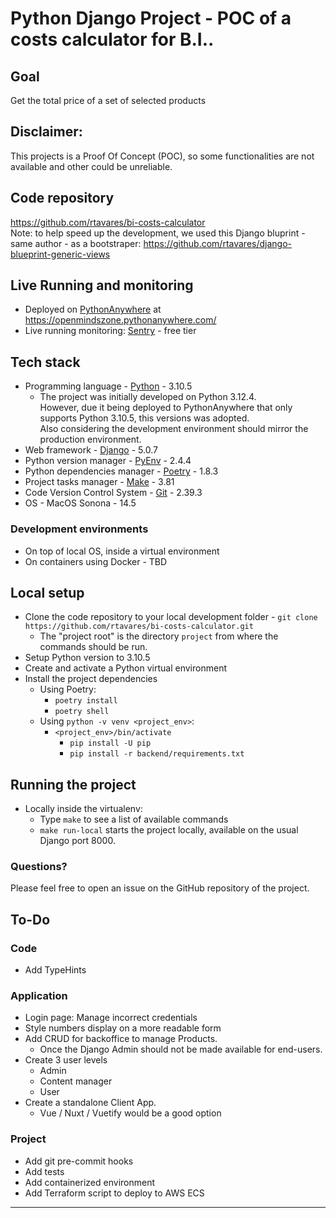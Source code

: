 # Python Django Project - POC of a costs calculator for B.I..
## Goal
Get the total price of a set of selected products

## Disclaimer:
This projects is a Proof Of Concept (POC), so some functionalities are not available and other could be unreliable. 

## Code repository
https://github.com/rtavares/bi-costs-calculator   
Note: to help speed up the development, we used this Django bluprint - same author - as a bootstraper: https://github.com/rtavares/django-blueprint-generic-views

## Live Running and monitoring
- Deployed on [PythonAnywhere](https://www.pythonanywhere.com/) at https://openmindszone.pythonanywhere.com/    
- Live running monitoring: [Sentry](https://sentry.io/welcome/) - free tier

## Tech stack
- Programming language - [Python](https://www.python.org/) - 3.10.5
  - The project was initially developed on Python 3.12.4.    
  However, due it being deployed to PythonAnywhere that only supports Python 3.10.5, this versions was adopted.   
  Also considering the development environment should mirror the production environment. 
- Web framework - [Django](https://www.djangoproject.com/) - 5.0.7
- Python version manager - [PyEnv](https://github.com/pyenv/pyenv) - 2.4.4
- Python dependencies manager - [Poetry](https://python-poetry.org/) - 1.8.3
- Project tasks manager - [Make](https://www.gnu.org/software/make/) - 3.81
- Code Version Control System - [Git](https://git-scm.com/) - 2.39.3 
- OS - MacOS Sonona - 14.5
### Development environments
- On top of local OS, inside a virtual environment
- On containers using Docker - TBD
## Local setup
- Clone the code repository to your local development folder - `git clone https://github.com/rtavares/bi-costs-calculator.git`
  - The "project root" is the directory `project` from where the commands should be run.
- Setup Python version to 3.10.5
- Create and activate a Python virtual environment
- Install the project dependencies
  - Using Poetry: 
    - `poetry install`
    - `poetry shell`
  - Using `python -v venv <project_env>`:
    - `<project_env>/bin/activate`
      - `pip install -U pip`
      - `pip install -r backend/requirements.txt`
## Running the project
- Locally inside the virtualenv:
  - Type `make` to see a list of available commands
  - `make run-local` starts the project locally, available on the usual Django port 8000.
### Questions?
Please feel free to open an issue on the GitHub repository of the project.
## To-Do
### Code
- Add TypeHints
### Application
- Login page: Manage incorrect credentials
- Style numbers display on a more readable form
- Add CRUD for backoffice to manage Products.
  - Once the Django Admin should not be made available for end-users.
- Create 3 user levels
  - Admin
  - Content manager
  - User
- Create a standalone Client App.
  - Vue / Nuxt / Vuetify would be a good option
### Project
- Add git pre-commit hooks
- Add tests
- Add containerized environment
- Add Terraform script to deploy to AWS ECS

----



